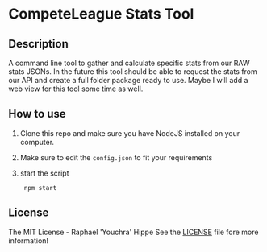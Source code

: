 # CompeteLeague Stats Tool

## Description
A command line tool to gather and calculate specific stats from our RAW stats JSONs.
In the future this tool should be able to request the stats from our API and create a full folder package ready to use.
Maybe I will add a web view for this tool some time as well.

## How to use
1. Clone this repo and make sure you have NodeJS installed on your computer.
2. Make sure to edit the ``config.json`` to fit your requirements
3. start the script

        npm start

## License
The MIT License - Raphael 'Youchra' Hippe
See the [LICENSE](https://github.com/RaphaelHippe/CompeteLeague-Stats-Tool/blob/master/LICENSE) file fore more information!
